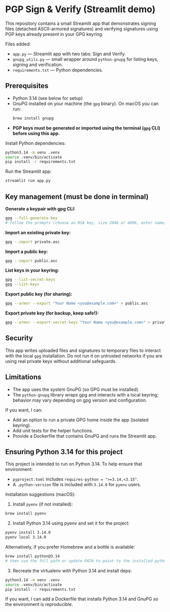 # PGP Sign & Verify (Streamlit demo)


This repository contains a small Streamlit app that demonstrates signing files (detached ASCII-armored signatures) and verifying signatures using PGP keys already present in your GPG keyring.

Files added:

- `app.py` — Streamlit app with two tabs: Sign and Verify.
- `gnupg_utils.py` — small wrapper around `python-gnupg` for listing keys, signing and verification.
- `requirements.txt` — Python dependencies.


Prerequisites
-------------

- Python 3.14 (see below for setup)
- GnuPG installed on your machine (the `gpg` binary). On macOS you can run:
	```bash
	brew install gnupg
	```
- **PGP keys must be generated or imported using the terminal (`gpg` CLI) before using this app.**

Install Python dependencies:

```bash
python3.14 -m venv .venv
source .venv/bin/activate
pip install -r requirements.txt
```

Run the Streamlit app:

```bash
streamlit run app.py
```


Key management (must be done in terminal)
-----------------------------------------

**Generate a keypair with gpg CLI:**

```bash
gpg --full-generate-key
# follow the prompts (choose an RSA key, size 2048 or 4096, enter name/email and a passphrase)
```

**Import an existing private key:**

```bash
gpg --import private.asc
```

**Import a public key:**

```bash
gpg --import public.asc
```

**List keys in your keyring:**

```bash
gpg --list-secret-keys
gpg --list-keys
```

**Export public key (for sharing):**

```bash
gpg --armor --export "Your Name <you@example.com>" > public.asc
```

**Export private key (for backup, keep safe!):**

```bash
gpg --armor --export-secret-keys "Your Name <you@example.com>" > private.asc
```


Security
--------

This app writes uploaded files and signatures to temporary files to interact with the local `gpg` installation. Do not run it on untrusted networks if you are using real private keys without additional safeguards.


Limitations
-----------

- The app uses the system GnuPG (so GPG must be installed).
- The `python-gnupg` library wraps gpg and interacts with a local keyring; behavior may vary depending on gpg version and configuration.


If you want, I can:
- Add an option to run a private GPG home inside the app (isolated keyring).
- Add unit tests for the helper functions.
- Provide a Dockerfile that contains GnuPG and runs the Streamlit app.

## Ensuring Python 3.14 for this project

This project is intended to run on Python 3.14. To help ensure that environment:

- `pyproject.toml` includes `requires-python = ">=3.14,<3.15"`.
- A `.python-version` file is included with `3.14.0` for `pyenv` users.

Installation suggestions (macOS):

1) Install `pyenv` (if not installed):

```bash
brew install pyenv
```

2) Install Python 3.14 using pyenv and set it for the project:

```bash
pyenv install 3.14.0
pyenv local 3.14.0
```

Alternatively, if you prefer Homebrew and a bottle is available:

```bash
brew install python@3.14
# then use the full path or update PATH to point to the installed python3.14
```

3) Recreate the virtualenv with Python 3.14 and install deps:

```bash
python3.14 -m venv .venv
source .venv/bin/activate
pip install -r requirements.txt
```

If you want, I can add a Dockerfile that installs Python 3.14 and GnuPG so the environment is reproducible.
